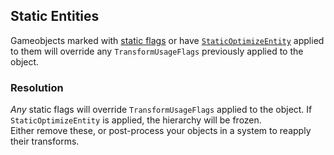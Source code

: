## Static Entities

Gameobjects marked with [static flags](https://docs.unity3d.com/Manual/StaticObjects.html) or have [`StaticOptimizeEntity`](https://docs.unity3d.com/Packages/com.unity.entities@latest/index.html?subfolder=/api/Unity.Entities.StaticOptimizeEntity.html) applied to them will override any `TransformUsageFlags` previously applied to the object.

### Resolution
*Any* static flags will override `TransformUsageFlags` applied to the object. If `StaticOptimizeEntity` is applied, the hierarchy will be frozen.  
Either remove these, or post-process your objects in a system to reapply their transforms.